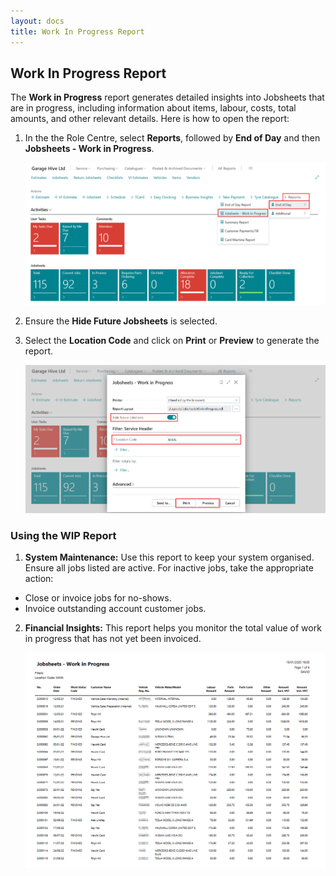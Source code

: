 ```yaml
---
layout: docs
title: Work In Progress Report 
---
```


## Work In Progress Report 
The **Work in Progress** report generates detailed insights into Jobsheets that are in progress, including information about items, labour, costs, total amounts, and other relevant details. Here is how to open the report:
1. In the the Role Centre, select **Reports**, followed by **End of Day** and then **Jobsheets - Work in Progress**.

   ![](media/garagehive-work-in-progress2.png)

2. Ensure the **Hide Future Jobsheets** is selected. 
3. Select the **Location Code** and click on **Print** or **Preview** to generate the report.

   ![](media/garagehive-work-in-progress3.png)

### Using the WIP Report
1. **System Maintenance:** Use this report to keep your system organised. Ensure all jobs listed are active. For inactive jobs, take the appropriate action:
 * Close or invoice jobs for no-shows.
 * Invoice outstanding account customer jobs.
2. **Financial Insights:** This report helps you monitor the total value of work in progress that has not yet been invoiced. 

   ![](media/garagehive-work-in-progress1.png)
